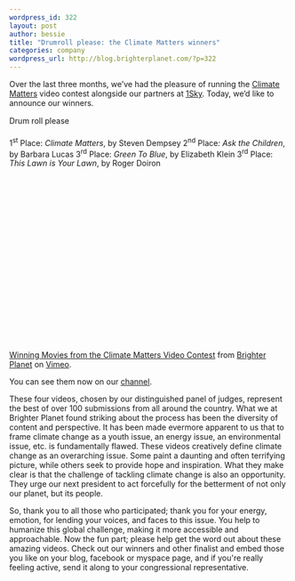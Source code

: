 ```yaml
--- 
wordpress_id: 322
layout: post
author: bessie
title: "Drumroll please: the Climate Matters winners"
categories: company
wordpress_url: http://blog.brighterplanet.com/?p=322
---
```

Over the last three months, we’ve had the pleasure of running the <span style="color: #0000ff;"><span style="text-decoration: underline;"><a href="http://vimeo.com/climatematters">Climate Matters</a></span></span> video contest alongside our partners at <span style="color: #0000ff;"><span style="text-decoration: underline;"><a href="http://www.1sky.org/">1Sky</a></span></span>. Today, we’d like to announce our winners.

Drum roll please&#0133;

1<sup>st</sup> Place: <em>Climate Matters</em>, by Steven Dempsey
2<sup>nd</sup> Place<em>: Ask the Children</em>, by Barbara Lucas
3<sup>rd</sup> Place: <em>Green To Blue</em>, by Elizabeth Klein
3<sup>rd</sup> Place: <em>This Lawn is Your Lawn</em>, by Roger Doiron


<object classid="clsid:d27cdb6e-ae6d-11cf-96b8-444553540000" width="400" height="300" codebase="http://download.macromedia.com/pub/shockwave/cabs/flash/swflash.cab#version=6,0,40,0"><param name="allowfullscreen" value="true" /><param name="allowscriptaccess" value="always" /><param name="src" value="http://vimeo.com/moogaloop.swf?clip_id=2028138&amp;server=vimeo.com&amp;show_title=1&amp;show_byline=1&amp;show_portrait=0&amp;color=&amp;fullscreen=1" /><embed type="application/x-shockwave-flash" width="400" height="300" src="http://vimeo.com/moogaloop.swf?clip_id=2028138&amp;server=vimeo.com&amp;show_title=1&amp;show_byline=1&amp;show_portrait=0&amp;color=&amp;fullscreen=1" allowscriptaccess="always" allowfullscreen="true"></embed></object>

[Winning Movies from the Climate Matters Video Contest](http://vimeo.com/2028138?pg=embed&amp;sec=2028138) from <a href="http://vimeo.com/brighterplanet?pg=embed&amp;sec=2028138">Brighter Planet</a> on <a href="http://vimeo.com?pg=embed&amp;sec=2028138">Vimeo</a>.

You can see them now on our <span style="color: #0000ff;"><span style="text-decoration: underline;"><a href="http://vimeo.com/climatematters">channel</a></span></span>.

These four videos, chosen by our distinguished panel of judges, represent the best of over 100 submissions from all around the country. What we at Brighter Planet found striking about the process has been the diversity of content and perspective. It has been made evermore apparent to us that to frame climate change as a youth issue, an energy issue, an environmental issue, etc. is fundamentally flawed. These videos creatively define climate change as an overarching issue. Some paint a daunting and often terrifying picture, while others seek to provide hope and inspiration. What they make clear is that the challenge of tackling climate change is also an opportunity. They urge our next president to act forcefully for the betterment of not only our planet, but its people.

So, thank you to all those who participated; thank you for your energy, emotion, for lending your voices, and faces to this issue. You help to humanize this global challenge, making it more accessible and approachable. Now the fun part; please help get the word out about these amazing videos. Check out our winners and other finalist and embed those you like on your blog, facebook or myspace page, and if you're really feeling active, send it along to your congressional representative.


